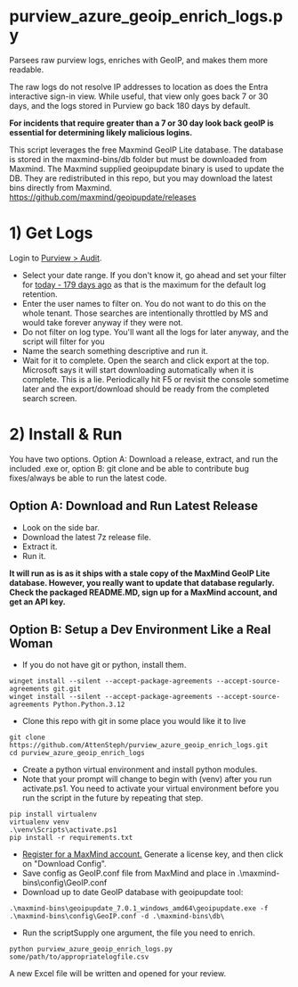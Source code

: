 # purview_azure_geoip_enrich_logs.py
Parsees raw purview logs, enriches with GeoIP, and makes them more readable.

The raw logs do not resolve IP addresses to location as does the Entra interactive sign-in view. While useful, that view only goes back 7 or 30 days, and the logs stored in Purview go back 180 days by default.

**For incidents that require greater than a 7 or 30 day look back geoIP is essential for determining likely malicious logins.**

This script leverages the free Maxmind GeoIP Lite database. The database is stored in the maxmind-bins/db folder but must be downloaded from Maxmind. The Maxmind supplied geoipupdate binary is used to update the DB. They are redistributed in this repo, but you may download the latest bins directly from Maxmind. https://github.com/maxmind/geoipupdate/releases


# 1) Get Logs

Login to [Purview > Audit](https://purview.microsoft.com/audit/).
- Select your date range. If you don't know it, go ahead and set your filter for [today - 179 days ago](https://www.google.com/search?q=179+days+ago+from+today) as that is the maximum for the default log retention.
- Enter the user names to filter on. You do not want to do this on the whole tenant. Those searches are intentionally throttled by MS and would take forever anyway if they were not.
- Do not filter on log type. You'll want all the logs for later anyway, and the script will filter for you
- Name the search something descriptive and run it.
- Wait for it to complete. Open the search and click export at the top. Microsoft says it will start downloading automatically when it is complete. This is a lie. Periodically hit F5 or revisit the console sometime later and the export/download should be ready from the completed search screen.


# 2) Install & Run

You have two options. Option A: Download a release, extract, and run the included .exe or, option B: git clone and be able to contribute bug fixes/always be able to run the latest code.

## Option A: Download and Run Latest Release

- Look on the side bar.
- Download the latest 7z release file.
- Extract it.
- Run it.

**It will run as is as it ships with a stale copy of the MaxMind GeoIP Lite database. However, you really want to update that database regularly. Check the packaged README.MD, sign up for a MaxMind account, and get an API key.**

## Option B: Setup a Dev Environment Like a Real Woman

- If you do not have git or python, install them.
```
winget install --silent --accept-package-agreements --accept-source-agreements git.git 
winget install --silent --accept-package-agreements --accept-source-agreements Python.Python.3.12
```
- Clone this repo with git in some place you would like it to live
```
git clone https://github.com/AttenSteph/purview_azure_geoip_enrich_logs.git
cd purview_azure_geoip_enrich_logs
```
- Create a python virtual environment and install python modules.
 - Note that your prompt will change to begin with (venv) after you run activate.ps1. You need to activate your virtual environment before you run the script in the future by repeating that step.
```
pip install virtualenv
virtualenv venv
.\venv\Scripts\activate.ps1
pip install -r requirements.txt
```
- [Register for a MaxMind account.](https://dev.maxmind.com/geoip/geolite2-free-geolocation-data) Generate a license key, and then click on "Download Config". 
- Save config as GeoIP.conf file from MaxMind and place in .\maxmind-bins\config\GeoIP.conf
- Download up to date GeoIP database with geoipupdate tool:
```
.\maxmind-bins\geoipupdate_7.0.1_windows_amd64\geoipupdate.exe -f .\maxmind-bins\config\GeoIP.conf -d .\maxmind-bins\db\
```
- Run the scriptSupply one argument, the file you need to enrich.
```
python purview_azure_geoip_enrich_logs.py some/path/to/appropriatelogfile.csv
```
A new Excel file will be written and opened for your review.
